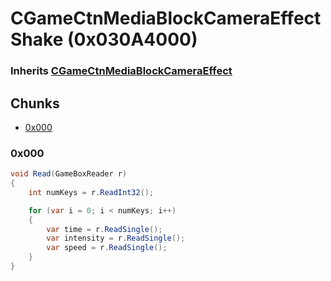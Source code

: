 ﻿# CGameCtnMediaBlockCameraEffectShake (0x030A4000)

### Inherits [CGameCtnMediaBlockCameraEffect](CGameCtnMediaBlockCameraEffect.md)

## Chunks

- [0x000](#0x000)

### 0x000

```cs
void Read(GameBoxReader r)
{
    int numKeys = r.ReadInt32();

    for (var i = 0; i < numKeys; i++)
    {
        var time = r.ReadSingle();
        var intensity = r.ReadSingle();
        var speed = r.ReadSingle();
    }
}
```